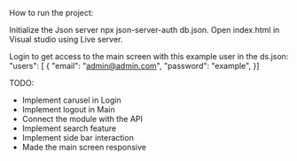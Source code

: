 
How to run the project:

Initialize the Json server npx json-server-auth db.json.
Open index.html in Visual studio using Live server.

Login to get access to the main screen with this example user in the ds.json:
"users": [ { "email": "admin@admin.com", "password": "example", }]


TODO:
- Implement carusel in Login 
- Implement logout in Main 
- Connect the module with the API
- Implement search feature 
- Implement side bar interaction 
- Made the main screen responsive



